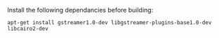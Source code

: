 
Install the following dependancies before building:
```
apt-get install gstreamer1.0-dev libgstreamer-plugins-base1.0-dev libcairo2-dev
```
